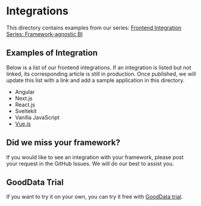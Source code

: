 # Integrations

This directory contains examples from our series: [Frontend Integration Series: Framework-agnostic BI](https://www.gooddata.com/blog/frontend-integration-series-framework-agnostic-bi/)

## Examples of Integration

Below is a list of our frontend integrations. If an integration is listed but not linked, its corresponding article is still in production. Once published, we will update this list with a link and add a sample application in this directory.

- Angular
- Next.js
- React.js
- Sveltekit
- Vanilla JavaScript
- [Vue.js](./https://medium.com/gooddata-developers/frontend-integration-series-vue-js-420adedf6686)

## Did we miss your framework?

If you would like to see an integration with your framework, please post your request in the GitHub Issues. We will do our best to assist you.

## GoodData Trial

If you want to try it on your own, you can try it free with [GoodData trial](https://www.gooddata.com/trial).
